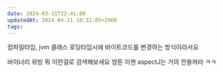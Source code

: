 ```yaml
---
date: 2024-03-31T22:41:00
updatedAt: 2024-04-21 18:32:05+2960
tags: 
---
```

컴파일타임, jvm 클래스 로딩타임시에
바이트코드를 변경하는 방식이라서요

바이너리 위빙 뭐 이런걸로 검색해보세요
암튼 이젠 aspectJ는  거의 안쓸꺼라 ㅋㅋ